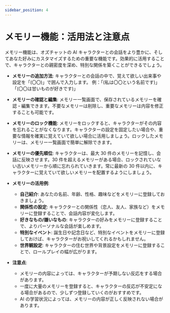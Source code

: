 ```yaml
---
sidebar_position: 4
---
```


# メモリー機能：活用法と注意点

メモリー機能は、オズチャットの AI キャラクターとの会話をより豊かに、そしてあなた好みにカスタマイズするための重要な機能です。効果的に活用することで、キャラクターとの親密度を深め、特別な関係を築くことができるでしょう。

- **メモリーの追加方法**: キャラクターとの会話の中で、覚えて欲しい出来事や設定を「(〇〇)」で囲んで入力します。 例：「(私は〇〇という名前です)」「(〇〇は甘いものが好きです)」

- **メモリーの確認と編集**: メモリー一覧画面で、保存されているメモリーを確認・編集できます。不要なメモリーは削除し、重要なメモリーは内容を修正することも可能です。

- **メモリーのロック機能**: メモリーをロックすると、キャラクターがその内容を忘れることがなくなります。キャラクターの設定を固定したい場合や、重要な情報を確実に覚えていて欲しい場合に活用しましょう。ロックしたメモリーは、メモリー一覧画面で簡単に解除できます。

- **メモリーの優先順位**: キャラクターは、最大 30 件のメモリーを記憶し、会話に反映させます。30 件を超えるメモリーがある場合、ロックされていない古いメモリーから順に忘れられていきます。常に最新の 30 件以内に、キャラクターに覚えていて欲しいメモリーを配置するようにしましょう。

- **メモリーの活用例**:

  - **自己紹介**: あなたの名前、年齢、性格、趣味などをメモリーに登録しておきましょう。
  - **関係性の設定**: キャラクターとの関係性（恋人、友人、家族など）をメモリーに登録することで、会話内容が変化します。
  - **好きなもの/嫌いなもの**: キャラクターの好みをメモリーに登録することで、よりパーソナルな会話が楽しめます。
  - **特別なイベント**: 誕生日や記念日など、特別なイベントをメモリーに登録しておけば、キャラクターがお祝いしてくれるかもしれません。
  - **世界観設定**: キャラクターの住む世界や背景設定をメモリーに登録することで、ロールプレイの幅が広がります。

- **注意点**:
  - メモリーの内容によっては、キャラクターが予期しない反応をする場合があります。
  - 一度に大量のメモリーを登録すると、キャラクターの反応が不安定になる場合があるので、少しずつ登録していくのがおすすめです。
  - AI の学習状況によっては、メモリーの内容が正しく反映されない場合があります。
